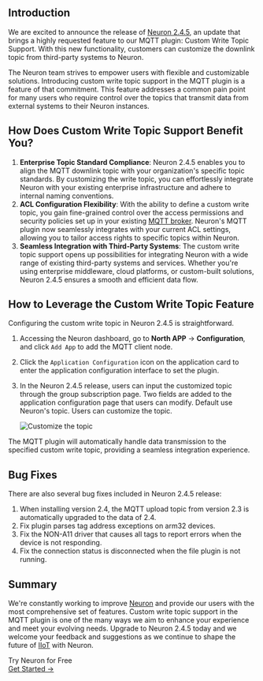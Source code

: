 ## Introduction

We are excited to announce the release of [Neuron 2.4.5](https://www.emqx.com/en/try?product=neuron), an update that brings a highly requested feature to our MQTT plugin: Custom Write Topic Support. With this new functionality, customers can customize the downlink topic from third-party systems to Neuron.

The Neuron team strives to empower users with flexible and customizable solutions. Introducing custom write topic support in the MQTT plugin is a feature of that commitment. This feature addresses a common pain point for many users who require control over the topics that transmit data from external systems to their Neuron instances.

## How Does Custom Write Topic Support Benefit You?

1. **Enterprise Topic Standard Compliance**: Neuron 2.4.5 enables you to align the MQTT downlink topic with your organization's specific topic standards. By customizing the write topic, you can effortlessly integrate Neuron with your existing enterprise infrastructure and adhere to internal naming conventions.
2. **ACL Configuration Flexibility**: With the ability to define a custom write topic, you gain fine-grained control over the access permissions and security policies set up in your existing [MQTT broker](https://www.emqx.io/). Neuron's MQTT plugin now seamlessly integrates with your current ACL settings, allowing you to tailor access rights to specific topics within Neuron.
3. **Seamless Integration with Third-Party Systems**: The custom write topic support opens up possibilities for integrating Neuron with a wide range of existing third-party systems and services. Whether you're using enterprise middleware, cloud platforms, or custom-built solutions, Neuron 2.4.5 ensures a smooth and efficient data flow.

## How to Leverage the Custom Write Topic Feature

Configuring the custom write topic in Neuron 2.4.5 is straightforward. 

1. Accessing the Neuron dashboard, go to **North APP** → **Configuration**, and click `Add App` to add the MQTT client node.
2. Click the `Application Configuration` icon on the application card to enter the application configuration interface to set the plugin.
3. In the Neuron 2.4.5 release, users can input the customized topic through the group subscription page.  Two fields are added to the application configuration page that users can modify. Default use Neuron's topic. Users can customize the topic.

   ![Customize the topic](https://assets.emqx.com/images/dab03dba97ad733345c10cef2a871832.png)

The MQTT plugin will automatically handle data transmission to the specified custom write topic, providing a seamless integration experience.

## Bug Fixes 

There are also several bug fixes included in Neuron 2.4.5 release:

1. When installing version 2.4, the MQTT upload topic from version 2.3 is automatically upgraded to the data of 2.4.
2. Fix plugin parses tag address exceptions on arm32 devices. 
3. Fix the NON-A11 driver that causes all tags to report errors when the device is not responding. 
4. Fix the connection status is disconnected when the file plugin is not running.

## Summary

We're constantly working to improve [Neuron](https://neugates.io/) and provide our users with the most comprehensive set of features. Custom write topic support in the MQTT plugin is one of the many ways we aim to enhance your experience and meet your evolving needs. Upgrade to Neuron 2.4.5 today and we welcome your feedback and suggestions as we continue to shape the future of [IIoT](https://www.emqx.com/en/blog/iiot-explained-examples-technologies-benefits-and-challenges) with Neuron. 



<section class="promotion">
    <div>
        Try Neuron for Free
    </div>
    <a href="https://www.emqx.com/en/try?product=neuron" class="button is-gradient px-5">Get Started →</a>
</section>
